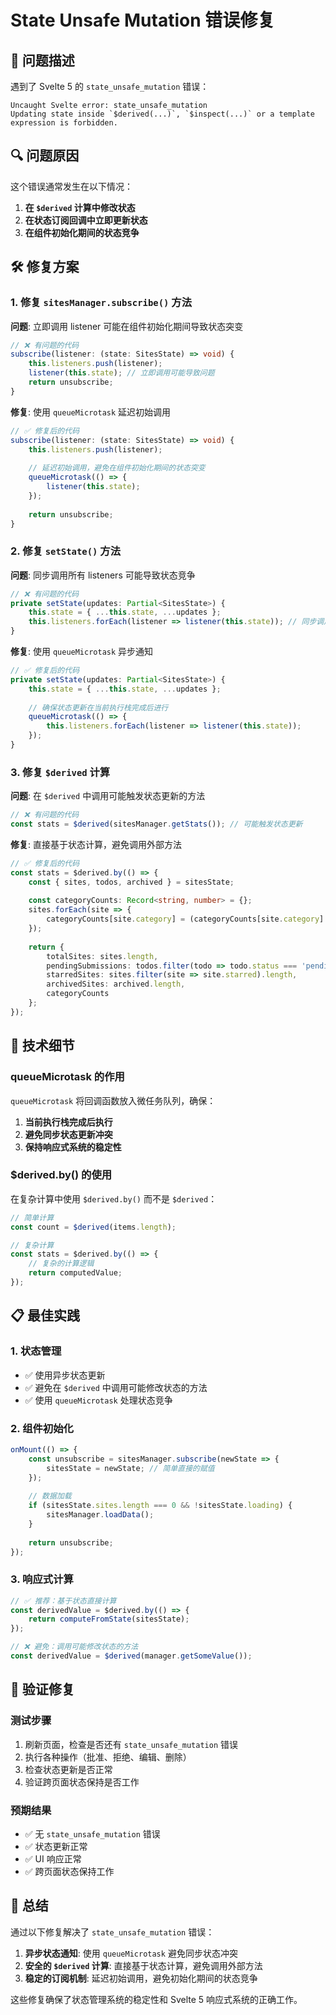 # State Unsafe Mutation 错误修复

## 🐛 问题描述

遇到了 Svelte 5 的 `state_unsafe_mutation` 错误：

```
Uncaught Svelte error: state_unsafe_mutation
Updating state inside `$derived(...)`, `$inspect(...)` or a template expression is forbidden.
```

## 🔍 问题原因

这个错误通常发生在以下情况：

1. **在 `$derived` 计算中修改状态**
2. **在状态订阅回调中立即更新状态**
3. **在组件初始化期间的状态竞争**

## 🛠️ 修复方案

### 1. 修复 `sitesManager.subscribe()` 方法

**问题**: 立即调用 listener 可能在组件初始化期间导致状态突变

```typescript
// ❌ 有问题的代码
subscribe(listener: (state: SitesState) => void) {
    this.listeners.push(listener);
    listener(this.state); // 立即调用可能导致问题
    return unsubscribe;
}
```

**修复**: 使用 `queueMicrotask` 延迟初始调用

```typescript
// ✅ 修复后的代码
subscribe(listener: (state: SitesState) => void) {
    this.listeners.push(listener);
    
    // 延迟初始调用，避免在组件初始化期间的状态突变
    queueMicrotask(() => {
        listener(this.state);
    });
    
    return unsubscribe;
}
```

### 2. 修复 `setState()` 方法

**问题**: 同步调用所有 listeners 可能导致状态竞争

```typescript
// ❌ 有问题的代码
private setState(updates: Partial<SitesState>) {
    this.state = { ...this.state, ...updates };
    this.listeners.forEach(listener => listener(this.state)); // 同步调用
}
```

**修复**: 使用 `queueMicrotask` 异步通知

```typescript
// ✅ 修复后的代码
private setState(updates: Partial<SitesState>) {
    this.state = { ...this.state, ...updates };
    
    // 确保状态更新在当前执行栈完成后进行
    queueMicrotask(() => {
        this.listeners.forEach(listener => listener(this.state));
    });
}
```

### 3. 修复 `$derived` 计算

**问题**: 在 `$derived` 中调用可能触发状态更新的方法

```typescript
// ❌ 有问题的代码
const stats = $derived(sitesManager.getStats()); // 可能触发状态更新
```

**修复**: 直接基于状态计算，避免调用外部方法

```typescript
// ✅ 修复后的代码
const stats = $derived.by(() => {
    const { sites, todos, archived } = sitesState;
    
    const categoryCounts: Record<string, number> = {};
    sites.forEach(site => {
        categoryCounts[site.category] = (categoryCounts[site.category] || 0) + 1;
    });
    
    return {
        totalSites: sites.length,
        pendingSubmissions: todos.filter(todo => todo.status === 'pending').length,
        starredSites: sites.filter(site => site.starred).length,
        archivedSites: archived.length,
        categoryCounts
    };
});
```

## 🔧 技术细节

### queueMicrotask 的作用

`queueMicrotask` 将回调函数放入微任务队列，确保：

1. **当前执行栈完成后执行**
2. **避免同步状态更新冲突**
3. **保持响应式系统的稳定性**

### $derived.by() 的使用

在复杂计算中使用 `$derived.by()` 而不是 `$derived`：

```typescript
// 简单计算
const count = $derived(items.length);

// 复杂计算
const stats = $derived.by(() => {
    // 复杂的计算逻辑
    return computedValue;
});
```

## 📋 最佳实践

### 1. 状态管理
- ✅ 使用异步状态更新
- ✅ 避免在 `$derived` 中调用可能修改状态的方法
- ✅ 使用 `queueMicrotask` 处理状态竞争

### 2. 组件初始化
```typescript
onMount(() => {
    const unsubscribe = sitesManager.subscribe(newState => {
        sitesState = newState; // 简单直接的赋值
    });
    
    // 数据加载
    if (sitesState.sites.length === 0 && !sitesState.loading) {
        sitesManager.loadData();
    }
    
    return unsubscribe;
});
```

### 3. 响应式计算
```typescript
// ✅ 推荐：基于状态直接计算
const derivedValue = $derived.by(() => {
    return computeFromState(sitesState);
});

// ❌ 避免：调用可能修改状态的方法
const derivedValue = $derived(manager.getSomeValue());
```

## 🧪 验证修复

### 测试步骤
1. 刷新页面，检查是否还有 `state_unsafe_mutation` 错误
2. 执行各种操作（批准、拒绝、编辑、删除）
3. 检查状态更新是否正常
4. 验证跨页面状态保持是否工作

### 预期结果
- ✅ 无 `state_unsafe_mutation` 错误
- ✅ 状态更新正常
- ✅ UI 响应正常
- ✅ 跨页面状态保持工作

## 🎯 总结

通过以下修复解决了 `state_unsafe_mutation` 错误：

1. **异步状态通知**: 使用 `queueMicrotask` 避免同步状态冲突
2. **安全的 `$derived` 计算**: 直接基于状态计算，避免调用外部方法
3. **稳定的订阅机制**: 延迟初始调用，避免初始化期间的状态竞争

这些修复确保了状态管理系统的稳定性和 Svelte 5 响应式系统的正确工作。

